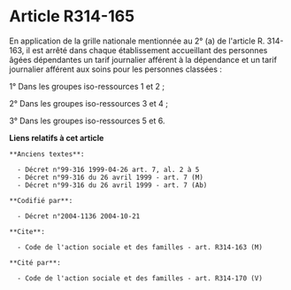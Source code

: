 # Article R314-165

En application de la grille nationale mentionnée au 2° (a) de l'article R. 314-163, il est arrêté dans chaque établissement
accueillant des personnes âgées dépendantes un tarif journalier afférent à la dépendance et un tarif journalier afférent aux
soins pour les personnes classées :

1° Dans les groupes iso-ressources 1 et 2 ;

2° Dans les groupes iso-ressources 3 et 4 ;

3° Dans les groupes iso-ressources 5 et 6.

**Liens relatifs à cet article**

	**Anciens textes**:

	  - Décret n°99-316 1999-04-26 art. 7, al. 2 à 5
	  - Décret n°99-316 du 26 avril 1999 - art. 7 (M)
	  - Décret n°99-316 du 26 avril 1999 - art. 7 (Ab)

	**Codifié par**:

	  - Décret n°2004-1136 2004-10-21

	**Cite**:

	  - Code de l'action sociale et des familles - art. R314-163 (M)

	**Cité par**:

	  - Code de l'action sociale et des familles - art. R314-170 (V)
